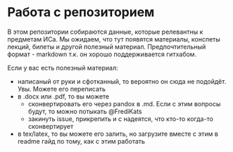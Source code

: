 # Работа с репозиторием

В этом репозитории собираются данные, которые релевантны к предметам ИСа. Мы ожидаем, что тут появятся материалы, конспеты лекций, билеты и другой полезный материал. Предпочтительный формат - markdown т.к. он хорошо поддерживается гитхабом.

Если у вас есть полезный материал:
- написаный от руки и сфотканный, то вероятно он сюда не подойдёт. Увы. Можете его переписать
- в .docx или .pdf, то вы можете
  - сконвертировать его через pandox в .md. Если с этим вопросы будут, то можно потыкать @FrediKats
  - закинуть issue, прикрепить и с надеятся, что кто-то когда-то сконвертирует
- в tex/latex, то вы можете его залить, но загрузите вместе с этим в readme гайд по тому, как с этим работать
